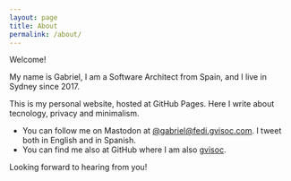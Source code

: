 ```yaml
---
layout: page
title: About
permalink: /about/
---
```


Welcome!

My name is Gabriel, I am a Software Architect from Spain, and I live in Sydney since 2017.

This is my personal website, hosted at GitHub Pages. Here I write about tecnology, privacy and minimalism.

- You can follow me on Mastodon at [@gabriel@fedi.gvisoc.com](https://fedi.gvisoc.com/@gabriel). I tweet both in English and in Spanish.
- You can find me also at GitHub where I am also [gvisoc](https://github.com/gvisoc).

Looking forward to hearing from you!

